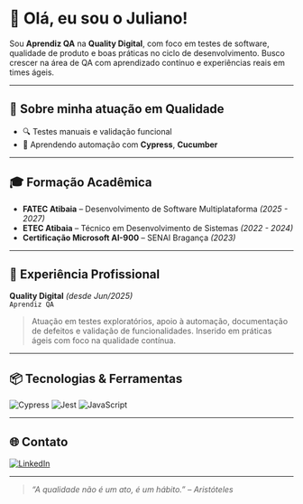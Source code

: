 # 👋 Olá, eu sou o Juliano!

Sou **Aprendiz QA** na **Quality Digital**, com foco em testes de software, qualidade de produto e boas práticas no ciclo de desenvolvimento. Busco crescer na área de QA com aprendizado contínuo e experiências reais em times ágeis.


---

## 🧪 Sobre minha atuação em Qualidade

- 🔍 Testes manuais e validação funcional
- 🧪 Aprendendo automação com **Cypress**, **Cucumber**

---

## 🎓 Formação Acadêmica

- **FATEC Atibaia** – Desenvolvimento de Software Multiplataforma *(2025 - 2027)*  
- **ETEC Atibaia** – Técnico em Desenvolvimento de Sistemas *(2022 - 2024)*  
- **Certificação Microsoft AI-900** – SENAI Bragança *(2023)*

---

## 💼 Experiência Profissional

**Quality Digital** *(desde Jun/2025)*  
`Aprendiz QA`  
> Atuação em testes exploratórios, apoio à automação, documentação de defeitos e validação de funcionalidades. Inserido em práticas ágeis com foco na qualidade contínua.

---

## 📦 Tecnologias & Ferramentas

![Cypress](https://img.shields.io/badge/-Cypress-17202C?style=for-the-badge&logo=cypress)
![Jest](https://img.shields.io/badge/-Jest-C21325?style=for-the-badge&logo=jest&logoColor=white)
![JavaScript](https://img.shields.io/badge/-JavaScript-F7DF1E?style=for-the-badge&logo=javascript&logoColor=black)

---

## 🌐 Contato

[![LinkedIn](https://img.shields.io/badge/-LinkedIn-%230077B5?style=for-the-badge&logo=linkedin&logoColor=white)](https://www.linkedin.com/in/sntooosk)

---

> *“A qualidade não é um ato, é um hábito.” – Aristóteles*
